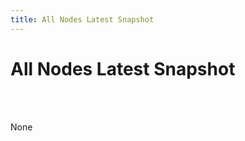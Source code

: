```yaml
---
title: All Nodes Latest Snapshot
---
```


# All Nodes Latest Snapshot

<br /><br />

[comment]: <> (Inject of data tables)
<div class='row'>
None
</div>

<br /><br />
